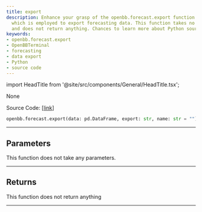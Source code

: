 ```yaml
---
title: export
description: Enhance your grasp of the openbb.forecast.export function from the OpenBBTerminal,
  which is employed to export forecasting data. This function takes no parameters
  and does not return anything. Chances to learn more about Python source code.
keywords:
- openbb.forecast.export
- OpenBBTerminal
- forecasting
- data export
- Python
- source code
---
```


import HeadTitle from '@site/src/components/General/HeadTitle.tsx';

<HeadTitle title="export - Forecast - Reference | OpenBB SDK Docs" />

None

Source Code: [[link](https://github.com/OpenBB-finance/OpenBBTerminal/tree/main/openbb_terminal/forecast/forecast_view.py#L270)]

```python
openbb.forecast.export(data: pd.DataFrame, export: str, name: str = "")
```

---

## Parameters

This function does not take any parameters.

---

## Returns

This function does not return anything

---
